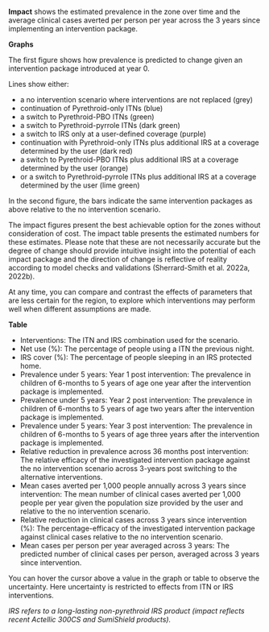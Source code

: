 **Impact** shows the estimated prevalence in the zone over time and the average clinical cases averted per person per 
year across the 3 years since implementing an intervention package.

**Graphs**

The first figure shows how prevalence is predicted to change given an intervention package introduced at year 0.

Lines show either:

*   a no intervention scenario where interventions are not replaced (grey)
*   continuation of Pyrethroid-only ITNs (blue)
*   a switch to Pyrethroid-PBO ITNs (green)
*   a switch to Pyrethroid-pyrrole ITNs (dark green) 
*   a switch to IRS only at a user-defined coverage (purple)
*   continuation with Pyrethroid-only ITNs plus additional IRS at a coverage determined by the user (dark red)
*   a switch to Pyrethroid-PBO ITNs plus additional IRS at a coverage determined by the user (orange)
*   or a switch to Pyrethroid-pyrrole ITNs plus additional IRS at a coverage determined by the user (lime green) 

In the second figure, the bars indicate the same intervention packages as above relative to the no intervention scenario.

The impact figures present the best achievable option for the zones without consideration of cost. The impact table
 presents the estimated numbers for these estimates. Please note that these are not necessarily accurate but the degree
  of change should provide intuitive insight into the potential of each impact package and the direction of change is 
  reflective of reality according to model checks and validations (Sherrard-Smith et al. 2022a, 2022b). 
  
At any time, you can compare and contrast the effects of parameters that are less certain for the region, to explore which interventions 
may perform well when different assumptions are made.

**Table**

*   Interventions: The ITN and IRS combination used for the scenario.
*   Net use (%): The percentage of people using a ITN the previous night.
*   IRS cover (%): The percentage of people sleeping in an IRS protected home.
*   Prevalence under 5 years: Year 1 post intervention: The prevalence in children of 6-months to 5 years of age one year after the intervention package is implemented.
*   Prevalence under 5 years: Year 2 post intervention: The prevalence in children of 6-months to 5 years of age two years after the intervention package is implemented.
*   Prevalence under 5 years: Year 3 post intervention: The prevalence in children of 6-months to 5 years of age three years after the intervention package is implemented.
*   Relative reduction in prevalence across 36 months post intervention: The relative efficacy of the investigated intervention package against the no intervention scenario across 3-years post switching to the alternative interventions.
*   Mean cases averted per 1,000 people annually across 3 years since intervention: The mean number of clinical cases averted per 1,000 people per year given the population size provided by the user and relative to the no intervention scenario.
*   Relative reduction in clinical cases across 3 years since intervention (%): The percentage-efficacy of the investigated intervention package against clinical cases relative to the no intervention scenario.
*   Mean cases per person per year averaged across 3 years: The predicted number of clinical cases per person, averaged across 3 years since intervention.

You can hover the cursor above a value in the graph or table to observe the uncertainty. Here uncertainty is restricted to effects from ITN or IRS interventions.

*IRS refers to a long-lasting non-pyrethroid IRS product (impact reflects recent Actellic 300CS and SumiShield products).*

